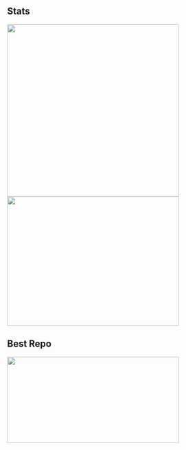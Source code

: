 <!--
[![Anurag's GitHub stats](https://github-readme-stats.vercel.app/api?username=N1GHTR4NG3R&show_icons=true&theme=shadow_green)](https://github.com/anuraghazra/github-readme-stats)

[![Harlok's WakaTime stats](https://github-readme-stats.vercel.app/api/wakatime?username=N1GHTR4NG3R)](https://github.com/anuraghazra/github-readme-stats)

![Top Langs](https://github-readme-stats.vercel.app/api/top-langs/?username=N1GHTR4NG3R&layout=compact)

[![Readme Card](https://github-readme-stats.vercel.app/api/pin/?username=anuraghazra&repo=github-readme-stats)](https://github.com/anuraghazra/github-readme-stats)

-->
## Stats

<a href="https://github.com/N1GHTR4NG3R/N1GHTR4NG3R">
  <img height=400 width=400 src="https://github-readme-stats.vercel.app/api?username=N1GHTR4NG3R&show_icons=true&theme=vue-dark" />
</a>

<a href="https://wakatime.com/@N1GHTR4NG3R">
  <img height=300 width=400 src="https://github-readme-stats.vercel.app/api/wakatime?username=N1GHTR4NG3R&layout=compact&theme=vue-dark" />
</a>

## Best Repo

<a href="https://github.com/N1GHTR4NG3R/Discmod">
  <img height=200 width=400 src="https://github-readme-stats.vercel.app/api/pin/?username=N1GHTR4NG3R&repo=Discmod&theme=vue-dark" />
</a>


<!--
**N1GHTR4NG3R/Tricky-Ricky** is a ✨ _special_ ✨ repository because its `README.md` (this file) appears on your GitHub profile.

Here are some ideas to get you started:

- 🔭 I’m currently working on ...
- 🌱 I’m currently learning ...
- 👯 I’m looking to collaborate on ...
- 🤔 I’m looking for help with ...
- 💬 Ask me about ...
- 📫 How to reach me: ...
- 😄 Pronouns: ...
- ⚡ Fun fact: ...
-->